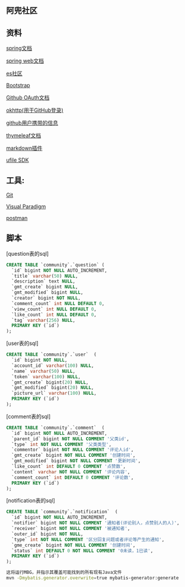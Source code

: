 ## 阿兜社区

## 资料
[spring文档](https://spring.io/guides) 

[spring web文档](https://spring.io/guides/gs/serving-web-content/)

[es社区](https://elasticsearch.cn/explore)

[Bootstrap](https://v3.bootcss.com/)

[Github OAuth文档](https://docs.github.com/cn/free-pro-team@latest/developers/apps/building-oauth-apps)

[okhttp(用于GitHub登录)](https://square.github.io/okhttp/#post-to-a-server)

[github用户携带的信息](https://api.github.com/users/Mradou)

[thymeleaf文档](https://www.thymeleaf.org/doc/tutorials/3.0/usingthymeleaf.html)

[markdown插件](https://pandao.github.io/editor.md/)

[ufile SDK](https://github.com/ucloud/ufile-sdk-java)

## 工具:
[Git](https://git-scm.com/download)

[Visual Paradigm](https://www.visual-paradigm.com)

[postman](https://chrome.google.com/webstore/detail/tabbed-postman-rest-clien/coohjcphdfgbiolnekdpbcijmhambjff)

## 脚本

[question表的sql]
```sql 
CREATE TABLE `community`.`question` (
  `id` bigint NOT NULL AUTO_INCREMENT,
  `title` varchar(50) NULL,
  `description` text NULL,
  `gmt_create` bigint NULL,
  `gmt_modified` bigint NULL,
  `creator` bigint NOT NULL,
  `comment_count` int NULL DEFAULT 0,
  `view_count` int NULL DEFAULT 0,
  `like_count` int NULL DEFAULT 0,
  `tag` varchar(256) NULL,
  PRIMARY KEY (`id`)
);
```

[user表的sql]
```sql
CREATE TABLE `community`.`user`  (
  `id` bigint NOT NULL,
  `account_id` varchar(100) NULL,
  `name` varchar(50) NULL,
  `token` varchar(100) NULL,
  `gmt_create` bigint(20) NULL,
  `gmt_modified` bigint(20) NULL,
  `picture_url` varchar(100) NULL,
  PRIMARY KEY (`id`)
);
```

[comment表的sql]
```sql
CREATE TABLE `community`.`comment`  (
  `id` bigint NOT NULL AUTO_INCREMENT,
  `parent_id` bigint NOT NULL COMMENT '父类id',
  `type` int NOT NULL COMMENT '父类类型',
  `commentor` bigint NOT NULL COMMENT '评论人id',
  `gmt_create` bigint NOT NULL COMMENT '创建时间',
  `gmt_modified` bigint NOT NULL COMMENT '更新时间',
  `like_count` int DEFAULT 0 COMMENT '点赞数',
  `content` varchar NOT NULL COMMENT '评论内容',
  `comment_count` int DEFAULT 0 COMMENT '评论数',
  PRIMARY KEY (`id`)
);
```

[notification表的sql]
```sql
CREATE TABLE `community`.`notification`  (
  `id` bigint NOT NULL AUTO_INCREMENT,
  `notifier` bigint NOT NULL COMMENT '通知者(评论别人，点赞别人的人)',
  `receiver` bigint NOT NULL COMMENT '被通知者',
  `outer_id` bigint NOT NULL,
  `type` int NOT NULL COMMENT '区分回复问题或者评论等产生的通知',
  `gme_create` bigint NOT NULL COMMENT '创建时间',
  `status` int DEFAULT 0 NOT NULL COMMENT '0未读，1已读',
  PRIMARY KEY (`id`)
);
```

```bash
这将运行MBG，并指示其覆盖可能找到的所有现有Java文件
mvn -Dmybatis.generator.overwrite=true mybatis-generator:generate
```


